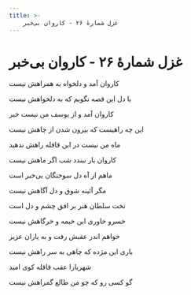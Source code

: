```yaml
---
title: >-
    غزل شمارهٔ ۲۶ - کاروان بی‌خبر
---
```

# غزل شمارهٔ ۲۶ - کاروان بی‌خبر

<div class="b" id="bn1"><div class="m1"><p>کاروان آمد و دلخواه به همراهش نیست</p></div>
<div class="m2"><p>با دل این قصه نگویم که به دلخواهش نیست</p></div></div>
<div class="b" id="bn2"><div class="m1"><p>کاروان آمد و از یوسف من نیست خبر</p></div>
<div class="m2"><p>این چه راهیست که بیرون شدن از چاهش نیست</p></div></div>
<div class="b" id="bn3"><div class="m1"><p>ماه من نیست در این قافله راهش ندهید</p></div>
<div class="m2"><p>کاروان بار نبندد شب اگر ماهش نیست</p></div></div>
<div class="b" id="bn4"><div class="m1"><p>ماهم از آه دل سوختگان بی‌خبر است</p></div>
<div class="m2"><p>مگر آئینه شوق و دل آگاهش نیست</p></div></div>
<div class="b" id="bn5"><div class="m1"><p>تخت سلطان هنر بر افق چشم و دل است</p></div>
<div class="m2"><p>خسرو خاوری این خیمه و خرگاهش نیست</p></div></div>
<div class="b" id="bn6"><div class="m1"><p>خواهم اندر عقبش رفت و به یاران عزیز</p></div>
<div class="m2"><p>باری این مژده که چاهی به سر راهش نیست</p></div></div>
<div class="b" id="bn7"><div class="m1"><p>شهریارا عقب قافله کوی امید</p></div>
<div class="m2"><p>گو کسی رو که چو من طالع گمراهش نیست</p></div></div>
